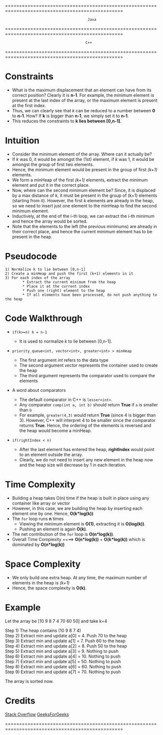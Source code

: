 ================================================================================================

                                          Java
                                       
                                          
================================================================================================
                                         
                                         C++
                                          
================================================================================================
# Constraints
* What is the maximum displacement that an element can have from its correct position? Clearly it is **n-1**. For example, the minimum element is present at the last index of the array, or the maximum element is present at the first index.
* Thus, we can clearly see that _k_ can be reduced to a number between **0** to **n-1**. How? If **k** is bigger than **n-1**, we simply set it to **n-1**.
* This reduces the constraints to **k lies between [0,n-1]**.

# Intuition
* Consider the minimum element of the array. Where can it actually be? 
* If _k_ was 0, it would be amongst the (1st) element, if _k_ was 1, it would be amongst the group of first two elements.
* Hence, the minimum element would be present in the group of first _(k+1)_ elements.
* We form a minHeap of the first _(k+1)_ elements, extract the minimum element and put it in the correct place.
* Now, where can the second minimum element be? Since, it is displaced by a max distance of _k_, it must be present in the group of (k+1) elements (starting from it). However, the first _k_ elements are already in the heap, so we need to insert just one element to the minHeap to find the second minimum element. 
* Inductively, at the end of the i-th loop, we can extract the i-th minimum and hence the array would be sorted.
* Note that the elements to the left (the previous minimums) are already in their correct place, and hence the current minimum element has to be present in the heap.

# Pseudocode
```
1) Normalize k to lie between [0,n-1]
2) Create a minHeap and push the first (k+1) elements in it
3) For each index of the array
        * Extract the current minimum from the heap
        * Place it at the current index
        * Push one (right) element to the heap
        * If all elements have been processed, do not push anything to the heap
```        

# Code Walkthrough

* `if(k>=n) k = n-1`
   * It is used to normalize _k_ to lie between [0,n-1].
* `priority_queue<int, vector<int>, greater<int> > minHeap` 
   * The first argument _int_ refers to the data type
   * The second argument _vector<int>_ represents the container used to create the heap
   * The third argument represents the comparator used to compare the elements
* A word about comparators
   * The default comparator in C++ is `lesser<int>`.
   * Any comparator `comp(int a, int b)` should return **True** if `a` is smaller than `b`
   * For example, `greater(4,3)` would return **True** (since 4 is bigger than 3). However, C++ will interpret 4 to be      smaller since the comparator returns **True**. Hence, the ordering of the elements is reversed and the heap would become a minHeap. 
       
* `if(rightIndex < n)`
   * After the last element has entered the heap, **rightIndex** would point to an element outside the array.
   * Clearly, we do not need to insert any new element in the heap now and the heap size will decrease by 1 in each iteration.

# Time Complexity
* Building a heap takes O(n) time if the heap is built in place using any container like array or vector
* However, in this case, we are building the heap by inserting each element one by one. Hence, **O(k*log(k))**
* The `for` loop runs **n** times
   * Viewing the minimum element is **O(1)**, extracting it is **O(log(k))**.
   * Pushing an element is again **O(k)**.
* The net contribution of the `for` loop is **O(n*log(k))**.
* Overall Time Complexity ====> **O(n*log(k))** + **O(k*log(k))** which is dominated by **O(n*log(k))**

# Space Complexity
* We only build one extra heap. At any time, the maximum number of elements in the heap is _(k+1)_
* Hence, the space complexity is **O(k)**.

# Example
Let the array be [10 9 8 7 4 70 60 50] and take k=4

Step 1) The heap contains (10 9 8 7 4)  
Step 2) Extract min and update a[0] = 4. Push 70 to the heap  
Step 3) Extract min and update a[1] = 7. Push 60 to the heap  
Step 4) Extract min and update a[2] = 8. Push 50 to the heap  
Step 5) Extract min and update a[3] = 9. Nothing to push  
Step 6) Extract min and update a[4] = 10. Nothing to push  
Step 7) Extract min and update a[5] = 50. Nothing to push  
Step 8) Extract min and update a[6] = 60. Nothing to push  
Step 9) Extract min and update a[7] = 70. Nothing to push  

The array is sorted now.

# Credits
[Stack Overflow](https://stackoverflow.com/questions/2726785/sorting-an-almost-sorted-array-elements-misplaced-by-no-more-than-k)
[GeeksForGeeks](https://www.geeksforgeeks.org/nearly-sorted-algorithm/)

================================================================================================
